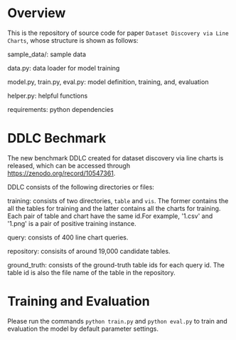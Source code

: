 # Overview
This is the repository of source code for paper `Dataset Discovery via Line Charts`, whose structure is shown as follows:

sample_data/: sample data

data.py: data loader for model training

model.py, train.py, eval.py: model definition, training, and, evaluation

helper.py: helpful functions

requirements: python dependencies

# DDLC Bechmark
The new benchmark DDLC created for dataset discovery via line charts is released, which can be accessed through https://zenodo.org/record/10547361.

DDLC consists of the following directories or files:

training: consists of two directories, `table` and `vis`. The former contains the all the tables for training and the latter contains all the charts for training. Each pair of table and chart have the same id.For example, '1.csv' and '1.png' is a pair of positive training instance.

query: consists of 400 line chart queries.

repository: consisits of around 19,000 candidate tables.

ground_truth: consists of the ground-truth table ids for each query id. The table id is also the file name of the table in the repository.

# Training and Evaluation
Please run the commands `python train.py` and `python eval.py` to train and evaluation the model by default parameter settings.




